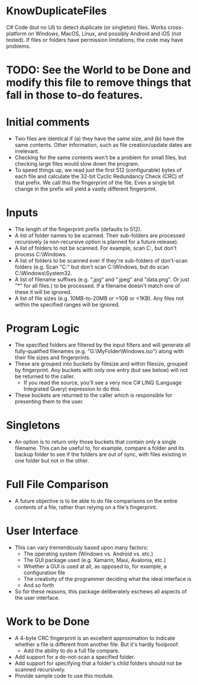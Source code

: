 ﻿# KnowDuplicateFiles

C# Code (but no UI) to detect duplicate (or singleton) files. Works cross-platform on Windows, MacOS, Linux, and possibly Android and iOS (not tested). If files or folders have permission limitations, the code may have problems.

# TODO: See the World to be Done and modify this file to remove things that fall in those to-do features.

# Initial comments

* Two files are identical if (a) they have the same size, and (b) have the same contents. Other information, such as file creation/update dates are irrelevant.
* Checking for the same contents won't be a problem for small files, but checking large files would slow down the program.
* To speed things up, we read just the first 512 (configurable) bytes of each file and calculate the 32-bit Cyclic Redundancy Check (CRC) of that prefix. We call this the fingerprint of the file. Even a single bit change in the prefix will yield a vastly different fingerprint. 

# Inputs

* The length of the fingerprint prefix (defaults to 512).
* A list of folder names to be scanned. Their sub-folders are processed recursively (a non-recursive option is planned for a future release).
* A list of folders to not be scanned. For example, scan C:\, but don't process C:\Windows.
* A list of folders to be scanned ever if they're sub-folders of don't-scan folders (e.g. Scan "C:\" but don't scan C:\Windows, but do scan C:\Windows\System32.
* A list of filename suffixes (e.g. ".jpg" and ".jpeg" and "data.png". Or just "*" for all files.) to be processed. If a filename doesn't match one of these it will be ignored.
* A list of file sizes (e.g. 10MB-to-20MB or >1GB or <1KB). Any files not within the specified ranges will be ignored.

# Program Logic

* The specified folders are filtered by the input filters and will generate all fully-qualified filenames (e.g. "G:\MyFolder\Windows.iso") along with their file sizes and fingerprints.
* These are grouped into buckets by filesize and within filesize, grouped by fingerprint. Any buckets with only one entry (but see below) will not be returned to the caller.
	* If you read the source, you'll see a very nice C# LINQ (Language Integrated Query) expression to do this.
* These buckets are returned to the caller which is responsible for presenting them to the user.

# Singletons

* An option is to return only those buckets that contain only a single filename. This can be useful to, for example, compare a folder and its backup folder to see if the folders are out of sync, with files existing in one folder but not in the other.

# Full File Comparison

* A future objective is to be able to do file comparisons on the entire contents of a file, rather than relying on a file's fingerprint.

# User Interface

* This can vary tremendously based upon many factors:
  * The operating system (Windows vs. Android vs. etc.)
  * The GUI package used (e.g. Xamarin, Maui, Avalonia, etc.)
  * Whether a GUI is used at all, as opposed to, for example, a configuration file
  * The creativity of the programmer deciding what the ideal interface is
  * And so forth
* So for these reasons, this package deliberately eschews all aspects of the user interface.

# Work to be Done

* A 4-byte CRC fingerprint is an excellent approximation to indicate whether a file is different from another file. But it's hardly foolproof.
	* Add the ability to do a full file compare.
* Add support for a do-not-scan a specified folder.
* Add support for specifying that a folder's child folders should not be scanned recursively.
* Provide sample code to use this module.